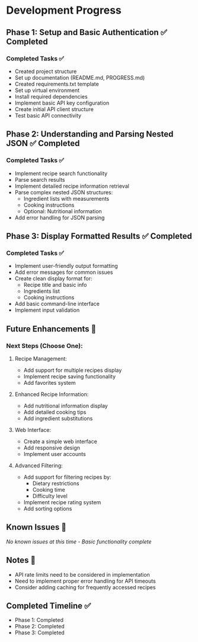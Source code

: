 # Development Progress

## Phase 1: Setup and Basic Authentication ✅ Completed

### Completed Tasks ✅
- Created project structure
- Set up documentation (README.md, PROGRESS.md)
- Created requirements.txt template
- Set up virtual environment
- Install required dependencies
- Implement basic API key configuration
- Create initial API client structure
- Test basic API connectivity

## Phase 2: Understanding and Parsing Nested JSON ✅ Completed

### Completed Tasks ✅
- Implement recipe search functionality
- Parse search results
- Implement detailed recipe information retrieval
- Parse complex nested JSON structures:
  - Ingredient lists with measurements
  - Cooking instructions
  - Optional: Nutritional information
- Add error handling for JSON parsing

## Phase 3: Display Formatted Results ✅ Completed

### Completed Tasks ✅
- Implement user-friendly output formatting
- Add error messages for common issues
- Create clean display format for:
  - Recipe title and basic info
  - Ingredients list
  - Cooking instructions
- Add basic command-line interface
- Implement input validation

## Future Enhancements 🚀

### Next Steps (Choose One):
1. Recipe Management:
   - Add support for multiple recipes display
   - Implement recipe saving functionality
   - Add favorites system

2. Enhanced Recipe Information:
   - Add nutritional information display
   - Add detailed cooking tips
   - Add ingredient substitutions

3. Web Interface:
   - Create a simple web interface
   - Add responsive design
   - Implement user accounts

4. Advanced Filtering:
   - Add support for filtering recipes by:
     - Dietary restrictions
     - Cooking time
     - Difficulty level
   - Implement recipe rating system
   - Add sorting options

## Known Issues 🐛

*No known issues at this time - Basic functionality complete*

## Notes 📝

- API rate limits need to be considered in implementation
- Need to implement proper error handling for API timeouts
- Consider adding caching for frequently accessed recipes

## Completed Timeline ✅

- Phase 1: Completed
- Phase 2: Completed
- Phase 3: Completed 